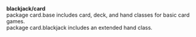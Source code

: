**blackjack/card**  
package card.base includes card, deck, and hand classes for basic card games.  
package card.blackjack includes an extended hand class.  